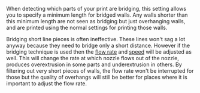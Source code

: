 When detecting which parts of your print are bridging, this setting allows you to specify a minimum length for bridged walls. Any walls shorter than this minimum length are not seen as bridging but just overhanging walls, and are printed using the normal settings for printing those walls.

Bridging short line pieces is often ineffective. These lines won't sag a lot anyway because they need to bridge only a short distance. However if the bridging technique is used then the [flow rate](bridge_wall_material_flow.md) and [speed](bridge_wall_speed.md) will be adjusted as well. This will change the rate at which nozzle flows out of the nozzle, produces overextrusion in some parts and underextrusion in others. By filtering out very short pieces of walls, the flow rate won't be interrupted for those but the quality of overhangs will still be better for places where it is important to adjust the flow rate.
